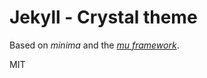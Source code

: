 # Jekyll - Crystal theme

Based on *minima* and the *[mu framework](https://github.com/BafS/mu)*.

MIT
